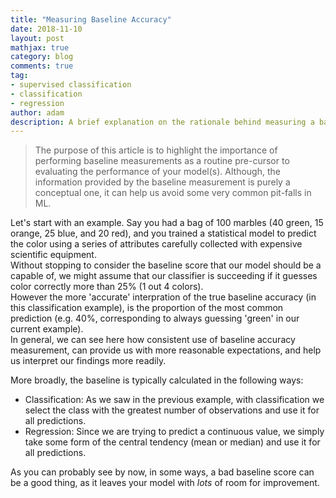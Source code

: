 ```yaml
---
title: "Measuring Baseline Accuracy"
date: 2018-11-10
layout: post
mathjax: true
category: blog
comments: true
tag:
- supervised classification
- classification
- regression
author: adam
description: A brief explanation on the rationale behind measuring a baseline accuracy score.
---
```


>The purpose of this article is to highlight the importance of performing baseline measurements as a routine pre-cursor to evaluating the performance of your model(s). Although, the information provided by the baseline measurement is purely a conceptual one, it can help us avoid some very common pit-falls
in ML.

Let's start with an example. Say you had a bag of 100 marbles (40 green, 15 orange, 25 blue, and 20 red), and you trained a statistical model to predict the color using a series of attributes carefully collected with expensive scientific equipment.  
Without stopping to consider the baseline score that our model should be a capable of, we might assume that our classifier is succeeding if it guesses color correctly more than 25% (1 out 4 colors).  
However the more 'accurate' interpration of the true baseline accuracy (in this classification example), is the proportion of the most common prediction (e.g. 40%, corresponding to always guessing 'green' in our current example).  
In general, we can see here how consistent use of baseline accuracy measurement, can provide us with more reasonable expectations, and help us interpret our findings more readily.  

More broadly, the baseline is typically calculated in the following ways:
- Classification: As we saw in the previous example, with classification we select the class with the greatest number of observations and use it for all predictions. 
- Regression: Since we are trying to predict a continuous value, we simply take some form of the central tendency (mean or median) and use it for all predictions.

As you can probably see by now, in some ways, a bad baseline score can be a good thing, as it leaves your model with _lots_ of room for improvement.
